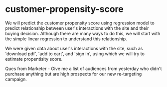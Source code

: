 # customer-propensity-score

We will predict the customer propensity score using regression model to predict relationship between user's interactions with the site and their buying decision.
Although there are many ways to do this, we will start with the simple linear regression to understand this relationship.

We were given data about user's interactions with the site, such as 'download pdf', 'add to cart', and 'sign in', using which we will try to estimate propentisity score.

Ques from Marketer - Give me a list of audiences from yesterday who didn't purchase anything but are high prospects for our new re-targeting campaign.

